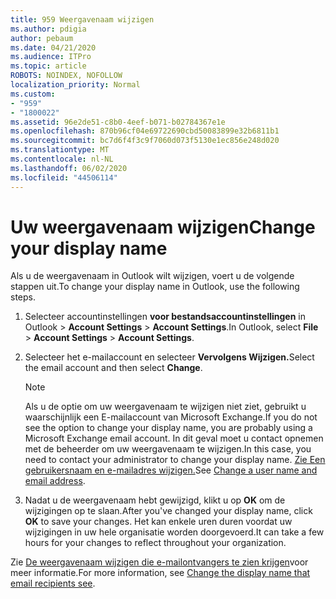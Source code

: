 ```yaml
---
title: 959 Weergavenaam wijzigen
ms.author: pdigia
author: pebaum
ms.date: 04/21/2020
ms.audience: ITPro
ms.topic: article
ROBOTS: NOINDEX, NOFOLLOW
localization_priority: Normal
ms.custom:
- "959"
- "1800022"
ms.assetid: 96e2de51-c8b0-4eef-b071-b02784367e1e
ms.openlocfilehash: 870b96cf04e69722690cbd50083899e32b6811b1
ms.sourcegitcommit: bc7d6f4f3c9f7060d073f5130e1ec856e248d020
ms.translationtype: MT
ms.contentlocale: nl-NL
ms.lasthandoff: 06/02/2020
ms.locfileid: "44506114"
---
```

# <a name="change-your-display-name"></a><span data-ttu-id="8731d-102">Uw weergavenaam wijzigen</span><span class="sxs-lookup"><span data-stu-id="8731d-102">Change your display name</span></span>
  
<span data-ttu-id="8731d-103">Als u de weergavenaam in Outlook wilt wijzigen, voert u de volgende stappen uit.</span><span class="sxs-lookup"><span data-stu-id="8731d-103">To change your display name in Outlook, use the following steps.</span></span>
  
1. <span data-ttu-id="8731d-104">Selecteer accountinstellingen **voor bestandsaccountinstellingen** in Outlook \> **Account Settings** \> **Account Settings**.</span><span class="sxs-lookup"><span data-stu-id="8731d-104">In Outlook, select **File** \> **Account Settings** \> **Account Settings**.</span></span>

2. <span data-ttu-id="8731d-105">Selecteer het e-mailaccount en selecteer **Vervolgens Wijzigen.**</span><span class="sxs-lookup"><span data-stu-id="8731d-105">Select the email account and then select **Change**.</span></span>

    > [!NOTE]
    > <span data-ttu-id="8731d-106">Als u de optie om uw weergavenaam te wijzigen niet ziet, gebruikt u waarschijnlijk een E-mailaccount van Microsoft Exchange.</span><span class="sxs-lookup"><span data-stu-id="8731d-106">If you do not see the option to change your display name, you are probably using a Microsoft Exchange email account.</span></span> <span data-ttu-id="8731d-107">In dit geval moet u contact opnemen met de beheerder om uw weergavenaam te wijzigen.</span><span class="sxs-lookup"><span data-stu-id="8731d-107">In this case, you need to contact your administrator to change your display name.</span></span> <span data-ttu-id="8731d-108">[Zie Een gebruikersnaam en e-mailadres wijzigen.](https://docs.microsoft.com/microsoft-365/admin/add-users/change-a-user-name-and-email-address)</span><span class="sxs-lookup"><span data-stu-id="8731d-108">See [Change a user name and email address](https://docs.microsoft.com/microsoft-365/admin/add-users/change-a-user-name-and-email-address).</span></span>
  
3. <span data-ttu-id="8731d-109">Nadat u de weergavenaam hebt gewijzigd, klikt u op **OK** om de wijzigingen op te slaan.</span><span class="sxs-lookup"><span data-stu-id="8731d-109">After you've changed your display name, click **OK** to save your changes.</span></span> <span data-ttu-id="8731d-110">Het kan enkele uren duren voordat uw wijzigingen in uw hele organisatie worden doorgevoerd.</span><span class="sxs-lookup"><span data-stu-id="8731d-110">It can take a few hours for your changes to reflect throughout your organization.</span></span>

<span data-ttu-id="8731d-111">Zie [De weergavenaam wijzigen die e-mailontvangers te zien krijgen](https://support.office.com/article/2b53331a-ba2a-4803-88dc-ac9fe376c8a9.aspx)voor meer informatie.</span><span class="sxs-lookup"><span data-stu-id="8731d-111">For more information, see [Change the display name that email recipients see](https://support.office.com/article/2b53331a-ba2a-4803-88dc-ac9fe376c8a9.aspx).</span></span>
  